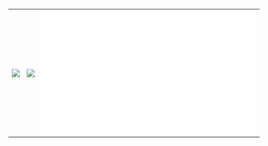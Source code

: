 <table>
  <tr>
    <td align="center" style="padding=0;width=50%;">
      <img align="center" style="padding=0;" src="https://github-readme-stats.vercel.app/api/?username=Lani-Skyy&show_icons=true&title_color=cea5fb&text_color=9f9f9f&bg_color=00000000&hide_border=true&icon_color=cea5fb&count_private=true"/>
    </td>
    <td align="center" style="padding=0;width=50%;">
      <img align="center" style="padding=0;" src="https://github-readme-stats.quantumlytangled.vercel.app/api/top-langs/?username=Lani-Skyy&show_icons=true&title_color=cea5fb&text_color=9f9f9f&bg_color=00000000&hide_border=true&icon_color=cea5fb&count_private=true&layout=compact&hide=hack"/>
    </td>
    <td>
        <img align="center" style="padding=0;" src="https://raw.githubusercontent.com/Lani-Skyy/github-stats/master/generated/languages.svg#gh-dark-mode-only"/>
    </td>
  </tr>
</table>
</p>


<!-- cards from https://github.com/anuraghazra/github-readme-stats -->
